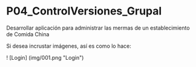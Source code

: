 # P04_ControlVersiones_Grupal
Desarrollar aplicación para administrar las mermas de un establecimiento de Comida China

Si desea incrustar imágenes, así es como lo hace:

! [Login] (img/001.png "Login")
